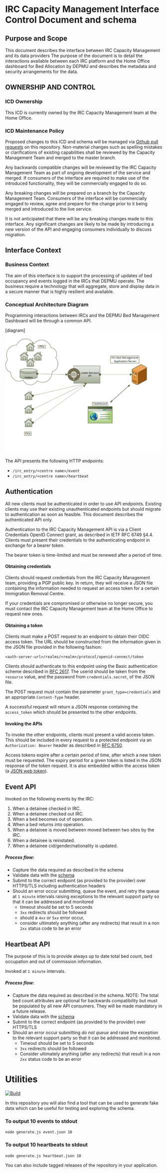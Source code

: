 # IRC Capacity Management Interface Control Document and schema

## Purpose and Scope
This document describes the interface between IRC Capacity Management and its data providers
The purpose of the document is to detail the interactions available between each IRC platform and the Home Office dashboard for Bed Allocation by DEPMU and describes the metadata and security arrangements for the data.

## OWNERSHIP AND CONTROL

### ICD Ownership
This ICD is currently owned by the IRC Capacity Management team at the Home Office.

### ICD Maintenance Policy
Proposed changes to this ICD and schema will be managed via [Github pull requests](https://help.github.com/articles/using-pull-requests/) on this repository.
Non-material changes such as spelling mistakes or clarifications of existing capabilities shall be reviewed by the Capacity Management Team and merged to the master branch.

Any backwards compatible changes will be reviewed by the IRC Capacity Management Team as part of ongoing development of the service and merged.
If consumers of the interface are required to make use of the introduced functionality, they will be commercially engaged to do so.

Any breaking changes will be prepared on a branch by the Capacity Management Team.
Consumers of the interface will be commercially engaged to review, agree and prepare for the change prior to it being merged and introduced to the live service.

It is not anticipated that there will be any breaking changes made to this interface.
Any significant changes are likely to be made by introducing a new version of the API and engaging consumers individually to discuss migration.


## Interface Context

### Business Context
The aim of this interface is to support the processing of updates of bed occupancy and events logged in the IRCs that DEPMU operate.
The business require a technology that will aggregate, store and display data in a secure manner that is highly resilient and available.

### Conceptual Architecture Diagram

Programming interactions between IRCs and the DEPMU Bed Management Dashboard will be through a common API.

[diagram]
![Conceptual Architecture Diagram](./assets/architecture_diagram.png)

The API presents the following HTTP endpoints:
- `/irc_entry/<centre name>/event`
- `/irc_entry/<centre name>/heartbeat`

## Authentication

All new clients must be authenticated in order to use API endpoints.
Existing clients may use their existing unauthenticated endpoints but should migrate to authentication as soon as feasible.
This document describes the authenticated API only.

Authentication to the IRC Capacity Management API is via a Client Credentials OpenID Connect grant, as described in IETF RFC 6749 §4.4.
Clients must present their credentials to the authenticating endpoint in exchange for a bearer token.

The bearer token is time-limited and must be renewed after a period of time.


#### Obtaining credentials

Clients should request credentials from the IRC Capacity Management team, providing a PGP public key.
In return, they will receive a JSON file containing the information needed to request an access token for a certain Immigration Removal Centre.

If your credentials are compromised or otherwise no longer secure, you must contact the IRC Capacity Management team at the Home Office to request new ones.

#### Obtaining a token

Clients must make a POST request to an endpoint to obtain their OIDC access token.
The URL should be constructed from the information given in the JSON file provided in the following fashion:

```
<auth-server-url>/realms/<realm>/protocol/openid-connect/token
```

Clients should authenticate to this endpoint using the Basic authentication scheme described in [RFC 2617](https://tools.ietf.org/html/rfc2617#section-2).
The userid should be taken from the `resource` value, and the password from `credentials.secret`, of the JSON file.

The POST request must contain the parameter `grant_type=credentials` and an appropriate `Content-Type` header.

A successful request will return a JSON response containing the `access_token` which should be presented to the other endpoints.

#### Invoking the APIs

To invoke the other endpoints, clients must present a valid access token.
This should be included in every request to a protected endpoint via an `Authorization: Bearer` header as described in [RFC 6750](https://tools.ietf.org/html/rfc6750#section-2.1).

Access tokens expire after a certain period of time, after which a new token must be requested.
The expiry period for a given token is listed in the JSON response of the token request.
It is also embedded within the access token (a [JSON web token](https://jwt.io/)).

## Event API
Invoked on the following events by the IRC:

1. When a detainee checked in IRC.
2. When a detainee checked out IRC.
3. When a bed becomes out of operation.
4. When a bed returns into operation.
5. When a detainee is moved between moved between two sites by the IRC.
6. When a detainee is reinstated.
7. When a detainee cid/gender/nationality is updated.

##### Process flow:
- Capture the data required as described in the schema
- Validate data with the [schema](./event.json)
- Submit to the correct endpoint (as provided to the provider) over HTTPS/TLS including authentication headers
- Should an error occur submitting, queue the event, and retry the queue at `1 minute` intervals raising exceptions to the relevant support party so that it can be addressed and monitored
  - timeout should be set to 5 seconds
  - `3xx` redirects should be followed
  - should a `4xx` or `5xx` error occur,
  - consider ultimately anything (after any redirects) that result in a non `2xx` status code to be an error

## Heartbeat API
The purpose of this is to provide always up to date total bed count, bed occupation and out of commission information.

Invoked at `1 minute` intervals.
##### Process flow:
- Capture the data required as described in the schema. NOTE: The total bed count attributes are optional for backwards compatibility but must be populated by all new API consumers. They will be made mandatory in a future release.
- Validate data with the [schema](./heartbeat.json)
- Submit to the correct endpoint (as provided to the provider) over HTTPS/TLS
- Should an error occur submitting *do not queue* and raise the exception to the relevant support party so that it can be addressed and monitored.
  - Timeout should be set to 5 seconds
  - `3xx` redirects should be followed
  - Consider ultimately anything (after any redirects) that result in a non `2xx` status code to be an error

# Utilities
[![Build](https://travis-ci.org/UKHomeOffice/removals_schema.png)](https://travis-ci.org/UKHomeOffice/removals_schema)

In this repository you will also find a tool that can be used to generate fake data which can be useful for testing and exploring the schema.
### To output 10 events to stdout
```shell
node generate.js event.json 10
```
### To output 10 heartbeats to stdout
```shell
node generate.js heartbeat.json 10
```
You can also include tagged releases of the repository in your application.
